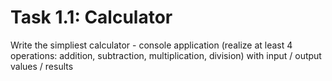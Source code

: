 # Task 1.1: Calculator
Write the simpliest calculator - console application (realize at least 4 operations: addition, subtraction, multiplication, division) with input / output values / results